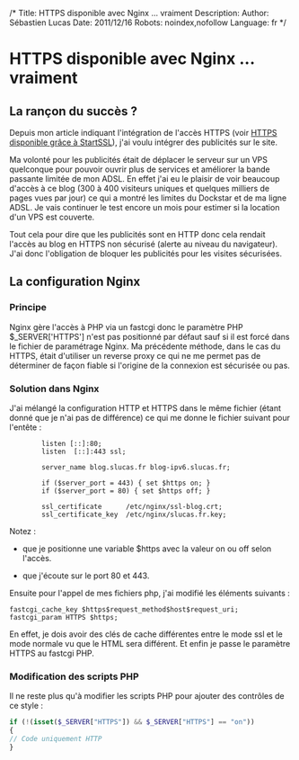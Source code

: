 /*
Title: HTTPS disponible avec Nginx ... vraiment
Description: 
Author: Sébastien Lucas
Date: 2011/12/16
Robots: noindex,nofollow
Language: fr
*/
# HTTPS disponible avec Nginx ... vraiment

## La rançon du succès ?
Depuis mon article indiquant l'intégration de l'accès HTTPS (voir [HTTPS disponible grâce à StartSSL](/blog/https-ready)), j'ai voulu intégrer des publicités sur le site. 

Ma volonté pour les publicités était de déplacer le serveur sur un VPS quelconque pour pouvoir ouvrir plus de services et améliorer la bande passante limitée de mon ADSL. En effet j'ai eu le plaisir de voir beaucoup d'accès à ce blog (300 à 400 visiteurs uniques et quelques milliers de pages vues par jour) ce qui a montré les limites du Dockstar et de ma ligne ADSL. Je vais continuer le test encore un mois pour estimer si la location d'un VPS est couverte.

Tout cela pour dire que les publicités sont en HTTP donc cela rendait l'accès au blog en HTTPS non sécurisé (alerte au niveau du navigateur). J'ai donc l'obligation de bloquer les publicités pour les visites sécurisées.

## La configuration Nginx

### Principe
Nginx gère l'accès à PHP via un fastcgi donc le paramètre PHP $_SERVER['HTTPS'] n'est pas positionné par défaut sauf si il est forcé dans le fichier de paramétrage Nginx. Ma précédente méthode, dans le cas du HTTPS, était d'utiliser un reverse proxy ce qui ne me permet pas de déterminer de façon fiable si l'origine de la connexion est sécurisée ou pas.
### Solution dans Nginx

J'ai mélangé la configuration HTTP et HTTPS dans le même fichier (étant donné que je n'ai pas de différence) ce qui me donne le fichier suivant pour l'entête :
```
        listen [::]:80;
        listen  [::]:443 ssl;

        server_name blog.slucas.fr blog-ipv6.slucas.fr;

        if ($server_port = 443) { set $https on; }
        if ($server_port = 80) { set $https off; }

        ssl_certificate      /etc/nginx/ssl-blog.crt;
        ssl_certificate_key  /etc/nginx/slucas.fr.key;

```
Notez :

*	que je positionne une variable $https avec la valeur on ou off selon l'accès.

*	que j'écoute sur le port 80 et 443.

Ensuite pour l'appel de mes fichiers php, j'ai modifié les éléments suivants :
```
fastcgi_cache_key $https$request_method$host$request_uri;
fastcgi_param HTTPS $https;
```
En effet, je dois avoir des clés de cache différentes entre le mode ssl et le mode normale vu que le HTML sera différent. Et enfin je passe le paramètre HTTPS au fastcgi PHP.
### Modification des scripts PHP

Il ne reste plus qu'à modifier les scripts PHP pour ajouter des contrôles de ce style :
```php
if (!(isset($_SERVER["HTTPS"]) && $_SERVER["HTTPS"] == "on"))
{
// Code uniquement HTTP
}
```
